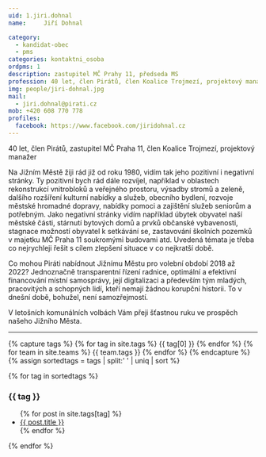 ```yaml
---
uid: 1.jiri.dohnal
name:     Jiří Dohnal

category:
  - kandidat-obec
  - pms
categories: kontaktni_osoba    
ordpms: 1
description: zastupitel MČ Prahy 11, předseda MS
profession: 40 let, člen Pirátů, člen Koalice Trojmezí, projektový manažer, zastupitel MČ Praha 11
img: people/jiri-dohnal.jpg
mail:
  - jiri.dohnal@pirati.cz
mob: +420 608 770 778
profiles:
  facebook: https://www.facebook.com/jiridohnal.cz
---
```


40 let, člen Pirátů, zastupitel MČ Praha 11, člen Koalice Trojmezí, projektový manažer
 
Na Jižním Městě žiji rád již od roku 1980, vidím tak jeho pozitivní i negativní stránky. Ty pozitivní bych rád dále rozvíjel, například v oblastech rekonstrukcí vnitrobloků a veřejného prostoru, výsadby stromů a zeleně, dalšího rozšíření kulturní nabídky a služeb, obecního bydlení, rozvoje městské hromadné dopravy, nabídky pomoci a zajištění služeb seniorům a potřebným. Jako negativní stránky vidím například úbytek obyvatel naší městské části, stárnutí bytových domů a prvků občanské vybavenosti, stagnace možností obyvatel k setkávání se, zastavování školních pozemků v majetku MČ Praha 11 soukromými budovami atd. Uvedená témata je třeba co nejrychleji řešit s cílem zlepšení situace v co nejkratší době.
 
Co mohou Piráti nabídnout Jižnímu Městu pro volební období 2018 až 2022? Jednoznačně transparentní řízení radnice, optimální a efektivní financování místní samosprávy, její digitalizaci a především tým mladých, pracovitých a schopných lidí, kteří nemají žádnou korupční historii. To v dnešní době, bohužel, není samozřejmostí.
 
V letošních komunálních volbách Vám přeji šťastnou ruku ve prospěch našeho Jižního Města.

---

{% capture tags %}
	{% for tag in site.tags %}
		{{ tag[0] }}
	{% endfor %}
	{% for team in site.teams %}
		{{ team.tags }}
	{% endfor %}
{% endcapture %}
{% assign sortedtags = tags | split:' ' | uniq | sort %}

{% for tag in sortedtags %}
<h3 id="{{ tag }}">{{ tag }}</h3>
	<ul>
	{% for post in site.tags[tag] %}
		<li><a href="{{ post.url }}">{{ post.title }}</a></li>{% endfor %}
	</ul>
{% endfor %}
